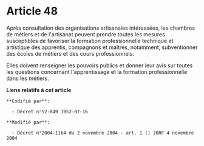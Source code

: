 # Article 48

Après consultation des organisations artisanales intéressées, les chambres de métiers et de l'artisanat peuvent prendre
toutes les mesures susceptibles de favoriser la formation professionnelle technique et artistique des apprentis, compagnons
et maîtres, notamment, subventionner des écoles de métiers et des cours professionnels.

Elles doivent renseigner les pouvoirs publics et donner leur avis sur toutes les questions concernant l'apprentissage et la
formation professionnelle dans les métiers.

**Liens relatifs à cet article**

	**Codifié par**:

	  - Décret n°52-849 1952-07-16

	**Modifié par**:

	  - Décret n°2004-1164 du 2 novembre 2004 - art. 1 () JORF 4 novembre 2004
